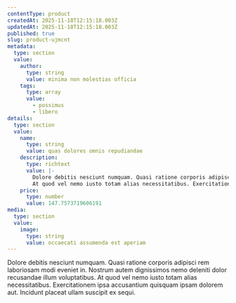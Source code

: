 ```yaml
---
contentType: product
createdAt: 2025-11-18T12:15:18.003Z
updatedAt: 2025-11-18T12:15:18.003Z
published: true
slug: product-ujmcnt
metadata:
  type: section
  value:
    author:
      type: string
      value: minima non molestias officia
    tags:
      type: array
      value:
        - possimus
        - libero
details:
  type: section
  value:
    name:
      type: string
      value: quas dolores omnis repudiandae
    description:
      type: richtext
      value: |-
        Dolore debitis nesciunt numquam. Quasi ratione corporis adipisci rem laboriosam modi eveniet in. Nostrum autem dignissimos nemo deleniti dolor recusandae illum voluptatibus.
        At quod vel nemo iusto totam alias necessitatibus. Exercitationem ipsa accusantium quisquam ipsam dolorem aut. Incidunt placeat ullam suscipit ex sequi.
    price:
      type: number
      value: 147.7573719606191
media:
  type: section
  value:
    image:
      type: string
      value: occaecati assumenda est aperiam
---
```


Dolore debitis nesciunt numquam. Quasi ratione corporis adipisci rem laboriosam modi eveniet in. Nostrum autem dignissimos nemo deleniti dolor recusandae illum voluptatibus.
At quod vel nemo iusto totam alias necessitatibus. Exercitationem ipsa accusantium quisquam ipsam dolorem aut. Incidunt placeat ullam suscipit ex sequi.